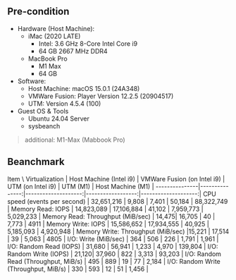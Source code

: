 
## Pre-condition

- Hardware (Host Machine):
    - iMac (2020 LATE)
        - Intel: 3.6 GHz 8-Core Intel Core i9
        - 64 GB 2667 MHz DDR4
    - MacBook Pro
        - M1 Max
        - 64 GB
- Software:
    - Host Machine: macOS 15.0.1 (24A348)
    - VMWare Fusion: Player Version 12.2.5 (20904517)
    - UTM: Version 4.5.4 (100)
- Guest OS & Tools
    - Ubuntu 24.04 Server
    - sysbeanch

> additional: M1-Max (Mabbook Pro)


## Beanchmark

Item \ Virtualization | Host Machine (Intel i9) | VMWare Fusion (on Intel i9)  | UTM  (on Intel i9) | UTM (M1) | Host Machine (M1)  |
---------------|---------------:|--------------------:|------------------:|--------------------:|
CPU speed (events per second) | 32,651,216 |  9,808 | 7,401 | 50,184 | 88,322,749 |
Memory Read: IOPS | 14,823,089 | 17,106,884 | 41,102 | 7,959,773 | 5,029,233 |
Memory Read: Throughput (MiB/sec) | 14,475| 16,705 | 40 | 7,773 | 4911 |
Memory Write: IOPS | 15,586,652 | 17,934,555 | 40,925 | 5,185,093 | 4,920,948 |
Memory Write: Throughput (MiB/sec) |15,221  |  17,514 | 39 | 5,063 | 4805 |
I/O: Write (MiB/sec) | 364 | 506  | 226 | 1,791 | 1,961 |
I/O: Random Read (IOPS) | 31,680  | 56,941 | 1,233 | 4,970 | 139,804 |
I/O: Random Write (IOPS) | 21,120| 37,960 | 822 | 3,313 | 93,203 |
I/O: Random Read (Throughput, MiB/s) | 495  |  889 | 19 | 77 | 2,184 |
I/O: Random Write (Throughput, MiB/s) | 330 | 593 | 12 | 51 | 1,456 |
